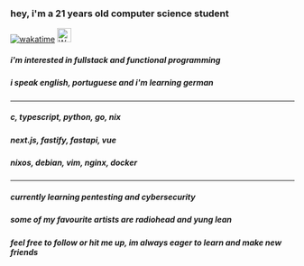 

### hey, i'm a 21 years old computer science student 
[![wakatime](https://wakatime.com/badge/user/c1054241-c005-4f30-bee2-f1689db4f8f4.svg)](https://wakatime.com/@c1054241-c005-4f30-bee2-f1689db4f8f4)
<img src="https://raw.githubusercontent.com/Tarikul-Islam-Anik/Animated-Fluent-Emojis/master/Emojis/Hand%20gestures/Waving%20Hand.png" alt="Waving Hand" width="25" height="25" />
##### i'm interested in fullstack and functional programming 
##### i speak english, portuguese and i'm learning german
---
##### c, typescript, python, go, nix 
##### next.js, fastify, fastapi, vue
##### nixos, debian, vim, nginx, docker
---
##### currently learning pentesting and cybersecurity 
##### some of my favourite artists are radiohead and yung lean
##### feel free to follow or hit me up, im always eager to learn and make new friends 
